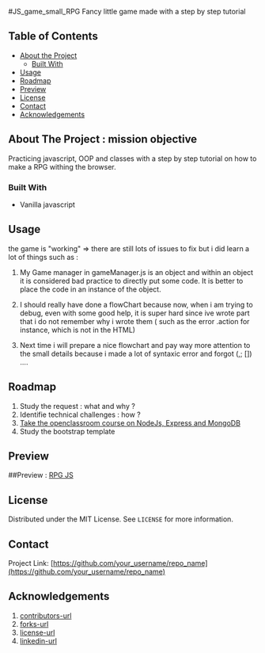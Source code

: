 #JS_game_small_RPG
Fancy little game made with a step by step tutorial 



<!-- TABLE OF CONTENTS -->
## Table of Contents

* [About the Project](#about-the-project)
  * [Built With](#built-with)
* [Usage](#usage)
* [Roadmap](#roadmap)
* [Preview](#peview)
* [License](#license)
* [Contact](#contact)
* [Acknowledgements](#acknowledgements)



<!-- ABOUT THE PROJECT -->
## About The Project : mission objective 

Practicing javascript, OOP and classes with a step by step tutorial on how to make a RPG withing the browser.


### Built With
* Vanilla javascript




<!-- USAGE EXAMPLES -->
## Usage

the game is "working" => there are still lots of issues to fix but i did learn a lot of things such as : 

1. My Game manager in gameManager.js is an object and within an object it is considered bad practice to directly put some code. It is better to place the code in an instance of the object.

2. I should really have done a flowChart because now, when i am trying to debug, even with some good help, it is super hard since ive wrote part that i do not remember why i wrote them ( such as the error .action for instance, which is not in the HTML)

3. Next time i will prepare a nice flowchart and pay way more attention to the small details because i made a lot of syntaxic error and forgot (,; []) .... 


<!-- ROADMAP -->
## Roadmap 

1. Study the request : what and why ? 
2. Identifie technical challenges : how ? 
3. [Take the openclassroom course on NodeJs, Express and MongoDB](https://openclassrooms.com/fr/courses/6390246-passez-au-full-stack-avec-node-js-express-et-mongodb/6521356-tirez-le-maximum-de-ce-cours)
4. Study the bootstrap template



<!-- CONTRIBUTING -->
## Preview

##Preview  : [RPG JS](https://loonyt.github.io/JS_game/)



<!-- LICENSE -->
## License

Distributed under the MIT License. See `LICENSE` for more information.



<!-- CONTACT -->
## Contact

Project Link: [https://github.com/your_username/repo_name](https://github.com/your_username/repo_name)



<!-- ACKNOWLEDGEMENTS -->
## Acknowledgements


1. [contributors-url](https://github.com/othneildrew/Best-README-Template/graphs/contributors)
2. [forks-url](https://github.com/othneildrew/Best-README-Template/network/members)
3. [license-url](https://github.com/othneildrew/Best-README-Template/blob/master/LICENSE.txt)
4. [linkedin-url](https://linkedin.com/in/othneildrew)




